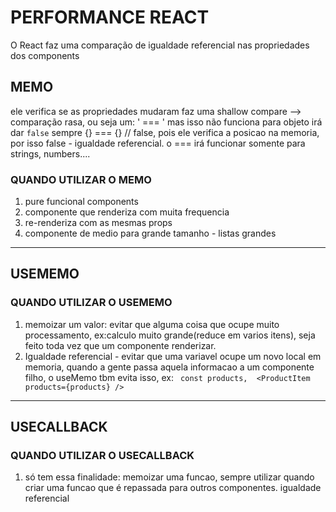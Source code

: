# PERFORMANCE REACT

O React faz uma comparação de igualdade referencial nas propriedades dos components 


## MEMO

ele verifica se as propriedades mudaram 
faz uma shallow compare --> comparação rasa, ou seja um: ' ===  ' mas isso não funciona para objeto irá dar `false` sempre
{} === {} // false, pois ele verifica a posicao na memoria, por isso false - igualdade referencial. o
=== irá funcionar somente para strings, numbers....

### QUANDO UTILIZAR O MEMO

1. pure funcional components
2. componente que renderiza com muita frequencia
3. re-renderiza com as mesmas props
4. componente de medio para grande tamanho - listas grandes

---

## USEMEMO

### QUANDO UTILIZAR O USEMEMO

1. memoizar um valor: evitar que alguma coisa que ocupe muito processamento, ex:calculo muito grande(reduce em varios itens), seja feito toda vez que um componente renderizar.
2. Igualdade referencial - evitar que uma variavel ocupe um novo local em memoria, quando a gente passa aquela informacao a um componente filho, o useMemo tbm evita isso, ex: 
` const products,  <ProductItem products={products} />`

---

## USECALLBACK

### QUANDO UTILIZAR O USECALLBACK


1. só tem essa finalidade: memoizar uma funcao, sempre utilizar quando criar uma funcao que é repassada para outros componentes. igualdade referencial

